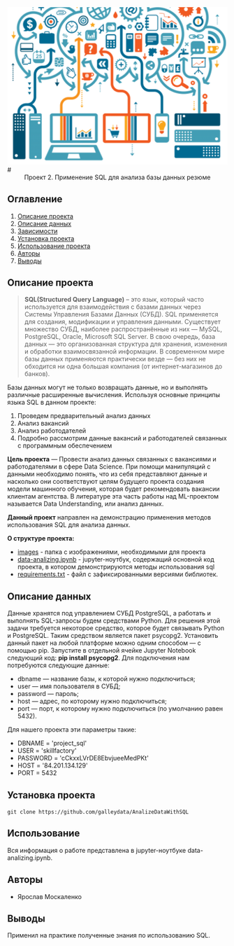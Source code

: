 <center> <img src=images/project_2.png> </center>
# <center> Проект 2. Применение SQL для анализа базы данных резюме </center>

## Оглавление
1. [Описание проекта](#Описание-проекта)
2. [Описание данных](#Описание-данных)
3. [Зависимости](#Зависимости)
4. [Установка проекта](#Установка-проекта)
5. [Использование проекта](#Использование-проекта)
6. [Авторы](#Авторы)
7. [Выводы](Использование-проекта)

## Описание проекта

> **SQL(Structured Query Language)** – это язык, который часто используется для взаимодействия с базами данных через Системы Управления Базами Данных (СУБД). SQL применяется для создания, модификации и управления данными. Существует множество СУБД, наиболее распространённые из них — MySQL, PostgreSQL, Oracle, Microsoft SQL Server. В свою очередь, база данных — это организованная структура для хранения, изменения и обработки взаимосвязанной информации. В современном мире базы данных применяются практически везде — без них не обходится ни одна большая компания (от интернет-магазинов до банков). 

Базы данных могут не только возвращать данные, но и выполнять различные расширенные вычисления. 
Используя основные принципы языка SQL в данном проекте:
1. Проведем предварительный анализ данных
2. Анализ вакансий
3. Анализ работодателей
4. Подробно рассмотрим данные вакансий и работодателей связанных с программным обеспечением

**Цель проекта** — Провести анализ данных связанных с вакансиями и работодателями в сфере Data Science. При помощи манипуляций с данными необходимо понять, что из себя представляют данные и насколько они соответствуют целям будущего проекта создания модели машинного обучения, которая будет рекомендовать вакансии клиентам агентства. В литературе эта часть работы над ML-проектом называется Data Understanding, или анализ данных.


**Данный проект** направлен на демонстрацию применения методов использования SQL для анализа данных.

**О структуре проекта:**

* [images](./images) - папка с изображениями, необходимыми для проекта
* [data-analizing.ipynb](./data-analizing.ipynb) - jupyter-ноутбук, содержащий основной код проекта, в котором демонстрируются методы использования sql
* [requirements.txt](./requirements.txt) - файл с зафиксированными версиями библиотек.

## Описание данных

Данные хранятся под управлением СУБД PostgreSQL, а работать и выполнять SQL-запросы будем средствами Python. Для решения этой задачи требуется некоторое средство, которое будет связывать Python и PostgreSQL. Таким средством является пакет psycopg2. Установить данный пакет на любой платформе можно одним способом — с помощью pip. Запустите в отдельной ячейке Jupyter Notebook следующий код: **pip install psycopg2**.
Для подключения нам потребуются следующие данные:
 * dbname — название базы, к которой нужно подключиться;
 * user — имя пользователя в СУБД;
 * password — пароль;
 * host — адрес, по которому нужно подключиться;
 * port — порт, к которому нужно подключиться (по умолчанию равен 5432).

Для нашего проекта эти параметры такие:
 * DBNAME = 'project_sql'
 * USER = 'skillfactory'
 * PASSWORD = 'cCkxxLVrDE8EbvjueeMedPKt'
 * HOST = '84.201.134.129'
 * PORT = 5432

 ## Установка проекта

```
git clone https://github.com/galleydata/AnalizeDataWithSQL
```

## Использование
Вся информация о работе представлена в jupyter-ноутбуке data-analizing.ipynb.

## Авторы

* Ярослав Москаленко

## Выводы

Применил на практике полученные знания по использованию SQL.


